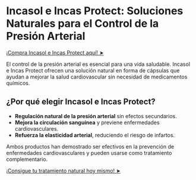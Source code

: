# Incasol e Incas Protect: Soluciones Naturales para el Control de la Presión Arterial

[¡Compra Incasol e Incas Protect aquí! ➤](https://wecareblog.com/go/incasol)

El control de la presión arterial es esencial para una vida saludable. Incasol e Incas Protect ofrecen una solución natural en forma de cápsulas que ayudan a mejorar la salud cardiovascular sin necesidad de medicamentos químicos.

## ¿Por qué elegir Incasol e Incas Protect?

- **Regulación natural de la presión arterial** sin efectos secundarios.
- **Mejora la circulación sanguínea** y previene enfermedades cardiovasculares.
- **Refuerza la elasticidad arterial**, reduciendo el riesgo de infartos.

Ambos productos han demostrado ser efectivos en la prevención de enfermedades cardiovasculares y pueden usarse como tratamiento complementario.

[¡Consigue tu tratamiento natural hoy mismo! ➤](https://wecareblog.com/go/incasol)
